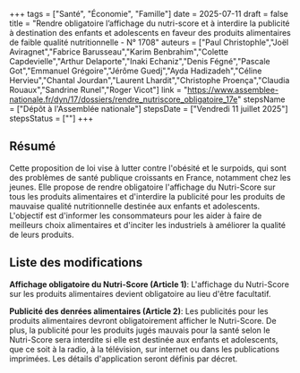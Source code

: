 +++
tags = ["Santé", "Économie", "Famille"]
date = 2025-07-11
draft = false
title = "Rendre obligatoire l’affichage du nutri-score et à interdire la publicité à destination des enfants et adolescents en faveur des produits alimentaires de faible qualité nutritionnelle - N° 1708"
auteurs = ["Paul Christophle","Joël Aviragnet","Fabrice Barusseau","Karim Benbrahim","Colette Capdevielle","Arthur Delaporte","Inaki Echaniz","Denis Fégné","Pascale Got","Emmanuel Grégoire","Jérôme Guedj","Ayda Hadizadeh","Céline Hervieu","Chantal Jourdan","Laurent Lhardit","Christophe Proença","Claudia Rouaux","Sandrine Runel","Roger Vicot"]
link = "https://www.assemblee-nationale.fr/dyn/17/dossiers/rendre_nutriscore_obligatoire_17e"
stepsName = ["Dépôt à l'Assemblée nationale"]
stepsDate = ["Vendredi 11 juillet 2025"]
stepsStatus = [""]
+++

## Résumé

Cette proposition de loi vise à lutter contre l'obésité et le surpoids, qui sont des problèmes de santé publique croissants en France, notamment chez les jeunes. Elle propose de rendre obligatoire l'affichage du Nutri-Score sur tous les produits alimentaires et d'interdire la publicité pour les produits de mauvaise qualité nutritionnelle destinée aux enfants et adolescents. L'objectif est d'informer les consommateurs pour les aider à faire de meilleurs choix alimentaires et d'inciter les industriels à améliorer la qualité de leurs produits.

## Liste des modifications

**Affichage obligatoire du Nutri-Score (Article 1)**: L'affichage du Nutri-Score sur les produits alimentaires devient obligatoire au lieu d'être facultatif.

**Publicité des denrées alimentaires (Article 2)**: Les publicités pour les produits alimentaires devront obligatoirement afficher le Nutri-Score. De plus, la publicité pour les produits jugés mauvais pour la santé selon le Nutri-Score sera interdite si elle est destinée aux enfants et adolescents, que ce soit à la radio, à la télévision, sur internet ou dans les publications imprimées. Les détails d'application seront définis par décret.
